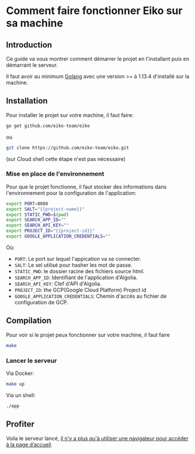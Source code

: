# Comment faire fonctionner Eiko sur sa machine
<walkthrough-author name="Tom Moulard"></walkthrough-author>
<walkthrough-tutorial-duration duration=2></walkthrough-tutorial-duration>
<walkthrough-devshell-precreate></walkthrough-devshell-precreate>

## Introduction
Ce guide va vous montrer comment démarrer le projet en l'installant puis en démarrant le serveur.

Il faut avoir au minimum [Golang](https://golang.org/doc/install) avec une version >= à 1.13.4 d'installé sur la machine.

## Installation
Pour installer le projet sur votre machine, il faut faire:
```bash
go get github.com/eiko-team/eiko
```
ou
```bash
git clone https://github.com/eiko-team/eiko.git
```
(sur Cloud shell cette  étape n'est pas nécessaire)

### Mise en place de l'environnement
Pour que le projet fonctionne, il faut stocker des informations dans l'environnement pour la configuration de l'application:

```bash
export PORT=8080
export SALT="{{project-name}}"
export STATIC_PWD=$(pwd)
export SEARCH_APP_ID=""
export SEARCH_API_KEY=""
export PROJECT_ID="{{project-id}}"
export GOOGLE_APPLICATION_CREDENTIALS=""
```

Où:
 - `PORT`: Le port sur lequel l'appication va se connecter.
 - `SALT`: Le sel utilisé pour hasher les mot de passe.
 - `STATIC_PWD`: le dossier racine des fichiers source html.
 - `SEARCH_APP_ID`: Identifiant de l'application d'Algolia.
 - `SEARCH_API_KEY`: Clef d'API d'Algolia.
 - `PROJECT_ID`: the GCP(Google Cloud Platform) Project id
 - `GOOGLE_APPLICATION_CREDENTIALS`: Chemin d'accès au fichier de configuration de GCP.

<walkthrough-editor-open-file filePath="README.md"
                                text="Voir comment créer le fichier de configuration.">
</walkthrough-editor-open-file>

## Compilation
Pour voir si le projet peux fonctionner sur votre machine, il faut faire
```bash
make
```

### Lancer le serveur
Via Docker:
```bash
make up
```

Via un shell:
```bash
./app
```

## Profiter
Voila le serveur lancé, [il n'y a plus qu'à utiliser une navigateur pour accéder à la page d’accueil](http://127.0.0.1).

<walkthrough-conclusion-trophy></walkthrough-conclusion-trophy>